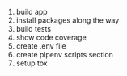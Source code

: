 1) build app
2) install packages along the way
3) build tests
4) show code coverage
5) create .env file
6) create pipenv scripts section
7) setup tox
